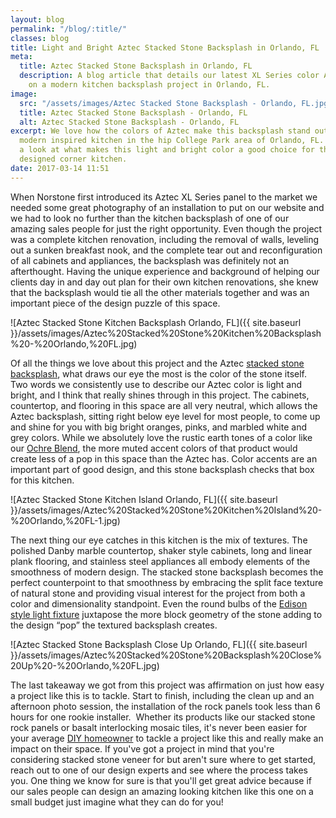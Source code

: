 ```yaml
---
layout: blog
permalink: "/blog/:title/"
classes: blog
title: Light and Bright Aztec Stacked Stone Backsplash in Orlando, FL
meta:
  title: Aztec Stacked Stone Backsplash in Orlando, FL
  description: A blog article that details our latest XL Series color Aztec featured
    on a modern kitchen backsplash project in Orlando, FL.
image:
  src: "/assets/images/Aztec Stacked Stone Backsplash - Orlando, FL.jpg"
  title: Aztec Stacked Stone Backsplash - Orlando, FL
  alt: Aztec Stacked Stone Backsplash - Orlando, FL
excerpt: We love how the colors of Aztec make this backsplash stand out in this beautiful
  modern inspired kitchen in the hip College Park area of Orlando, FL.  Let's take
  a look at what makes this light and bright color a good choice for this perfectly
  designed corner kitchen.
date: 2017-03-14 11:51
---
```

When Norstone first introduced its Aztec XL Series panel to the market we needed some great photography of an installation to put on our website and we had to look no further than the kitchen backsplash of one of our amazing sales people for just the right opportunity. Even though the project was a complete kitchen renovation, including the removal of walls, leveling out a sunken breakfast nook, and the complete tear out and reconfiguration of all cabinets and appliances, the backsplash was definitely not an afterthought. Having the unique experience and background of helping our clients day in and day out plan for their own kitchen renovations, she knew that the backsplash would tie all the other materials together and was an important piece of the design puzzle of this space.

![Aztec Stacked Stone Kitchen Backsplash Orlando, FL]({{ site.baseurl }}/assets/images/Aztec%20Stacked%20Stone%20Kitchen%20Backsplash%20-%20Orlando,%20FL.jpg)

Of all the things we love about this project and the Aztec [stacked stone backsplash](https://www.norstoneusa.com/blog/backsplash-tile-designs-norstone-industy-series/), what draws our eye the most is the color of the stone itself. Two words we consistently use to describe our Aztec color is light and bright, and I think that really shines through in this project. The cabinets, countertop, and flooring in this space are all very neutral, which allows the Aztec backsplash, sitting right below eye level for most people, to come up and shine for you with big bright oranges, pinks, and marbled white and grey colors. While we absolutely love the rustic earth tones of a color like our [Ochre Blend](https://www.norstoneusa.com/blog/norstone-color-series-designing-ochre-blend/), the more muted accent colors of that product would create less of a pop in this space than the Aztec has. Color accents are an important part of good design, and this stone backsplash checks that box for this kitchen.

![Aztec Stacked Stone Kitchen Island Orlando, FL]({{ site.baseurl }}/assets/images/Aztec%20Stacked%20Stone%20Kitchen%20Island%20-%20Orlando,%20FL-1.jpg)

The next thing our eye catches in this kitchen is the mix of textures. The polished Danby marble countertop, shaker style cabinets, long and linear plank flooring, and stainless steel appliances all embody elements of the smoothness of modern design. The stacked stone backsplash becomes the perfect counterpoint to that smoothness by embracing the split face texture of natural stone and providing visual interest for the project from both a color and dimensionality standpoint. Even the round bulbs of the [Edison style light fixture](https://www.norstoneusa.com/blog/design-school-pairing-lighting-fixtures-with-stone-veneer-for-amazing-results/) juxtapose the more block geometry of the stone adding to the design “pop” the textured backsplash creates.

![Aztec Stacked Stone Backsplash Close Up Orlando, FL]({{ site.baseurl }}/assets/images/Aztec%20Stacked%20Stone%20Backsplash%20Close%20Up%20-%20Orlando,%20FL.jpg)

The last takeaway we got from this project was affirmation on just how easy a project like this is to tackle. Start to finish, including the clean up and an afternoon photo session, the installation of the rock panels took less than 6 hours for one rookie installer.  Whether its products like our stacked stone rock panels or basalt interlocking mosaic tiles, it's never been easier for your average [DIY homeowner](https://www.norstoneusa.com/blog/norstone-diy-infographic/) to tackle a project like this and really make an impact on their space. If you've got a project in mind that you're considering stacked stone veneer for but aren't sure where to get started, reach out to one of our design experts and see where the process takes you. One thing we know for sure is that you'll get great advice because if our sales people can design an amazing looking kitchen like this one on a small budget just imagine what they can do for you!